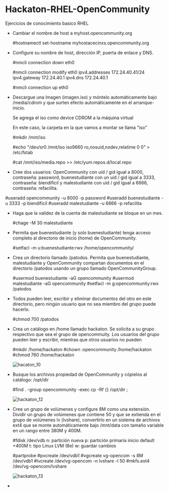 # Hackaton-RHEL-OpenCommunity
Ejercicios de conocimiento basico RHEL

* Cambiar el nombre de host a myhost.opencommunity.org 

     #hostnamectl set-hostname myhostacecinxs.opencommunity.org

* Configure su nombre de host, dirección IP, puerta de enlace y DNS.

     #nmcli connection down eth0

     #nmcli connection modify eth0 ipv4.addresses 172.24.40.41/24 ipv4.gateway 172.24.40.1 ipv4.dns 172.24.40.1
     
     #nmcli connection up eth0
     
     
* Descargue una Imagen (imagen.iso) y móntelo automáticamente bajo /media/cdrom y que surten efecto automáticamente en el arranque-inicio. 

     Se agrega el iso como device CDROM a la máquina virtual
     
     En este caso, la carpeta en la que vamos a montar se llama "iso"
     
     #mkdir /mnt/iso
     
     #echo "/dev/sr0 /mnt/iso iso9660 ro,nosuid,nodev,relatime 0 0" > /etc/fstab
     
     #cat /mnt/iso/media.repo >> /etc/yum.repos.d/local.repo
     
 * Cree dos usuarios: OpenCommunity con uid / gid igual a 8000, contraseña: password, buenestudiante con un uid / gid igual a  3333, contraseña: biendificil  y malestudiante con uid / gid igual a 6666, contraseña: refacilita. 
 
 #useradd opencommunity -u 8000 -p password
 #useradd buenestudiante -u 3333 -p biendificil
 #useradd malestudiante -u 6666 -p refacilita
 
 
 * Haga que la validez de la cuenta de malestudiante se bloque en un mes.
 
     #chage -M 30 malestudiante
 
 * Permita que buenestudiante (y solo buenestudiante) tenga acceso completo al directorio de inicio (home) de OpenCommunity.
     
     #setfacl -m u:buenestudiante:rwx /home/opencommunity/

* Crea un directorio llamado /patodos. Permita que buenestudiante, malestudiante y OpenCommunity compartan documentos en el directorio /patodos usando un grupo llamado OpenCommunityGroup. 
    
     #usermod buenestudiante -aG opencommunity
     #usermod malestudiante -aG opencommunity
     #setfacl -m g:opencommunity:rwx /patodos
     

* Todos pueden leer, escribir y eliminar documentos del otro en este directorio, pero ningún usuario que no sea miembro del grupo puede hacerlo.

     #chmod 700 /patodos
     
* Crea un catálogo en /home llamado hackaton. Se solicita a su grupo respectivo que sea el grupo de opencommuity. Los usuarios del grupo pueden leer y escribir, mientras que otros usuarios no pueden
     
     #mkdir /home/hackaton
     #chown :opencommunity /home/hackaton
     #chmod 760 /home/hackaton
     
     ![hacaton_10](https://user-images.githubusercontent.com/40834361/44064038-c87b1f2c-9f28-11e8-8c10-4d5e20674dca.png)
     
* Busque los archivos propiedad de OpenCommunity y cópielos al catálogo: /opt/dir
     
     #find . -group opencommunity -exec cp -Rf {} /opt/dir \;
     
     ![hackaton_12](https://user-images.githubusercontent.com/40834361/44064039-c8922dfc-9f28-11e8-957d-e9065e02c86f.png)
     
* Cree un grupo de volúmenes y configure 8M como una extensión. Dividir un grupo de volúmenes que contiene 50 y que se extienda en el grupo de volúmenes lv (lvshare), convertirlo en un sistema de archivos ext4 que se monte automáticamente bajo /mnt/data con tamaño variable en un rango entre 380M y 400M.

     #fdisk /dev/vdb
      n: partición nueva
      p: partición primaria
      inicio default
      +400M
      t: tipo Linux LVM (8e)
      w: guardar cambios
      
     #partprobe
     #pvcreate /dev/vdb1
     #vgcreate vg-opencom -s 8M /dev/vdb1
     #lvcreate /dev/vg-opencom -n lvshare -l 50
     #mkfs.ext4 /dev/vg-opencom/lvshare
     
     ![hackaton_13](https://user-images.githubusercontent.com/40834361/44064040-c8c9098a-9f28-11e8-9d32-9bc015f8155b.png)
     
* 
